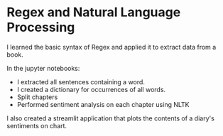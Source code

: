 # Regex and Natural Language Processing

I learned the basic syntax of Regex and applied it to extract data from a book.

In the jupyter notebooks:
- I extracted all sentences containing a word. 
- I created a dictionary for occurrences of all words. 
- Split chapters
- Performed sentiment analysis on each chapter using NLTK

I also created a streamlit application that plots the contents of a diary's sentiments on chart.

